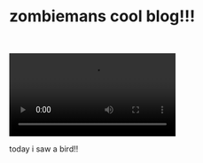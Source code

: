 <html lang="en">
<head>
  <meta charset="UTF-8">
  <meta name="viewport" content="width=device-width, inital-scale-1.0">
  <title>Document</title>
</head>
<body>
  <h1>zombiemans cool blog!!!</h1>
  <p>&nbsp;</p>
  <video controls="controls" width="300" height="150">
  <source src="http://www.bitview.net/embed.php?v=JPuj7_jMlqI" type="video/mp4"></video>
  </video>
  </p>
  <p>today i saw a bird!!</p>
</body>
</html>
